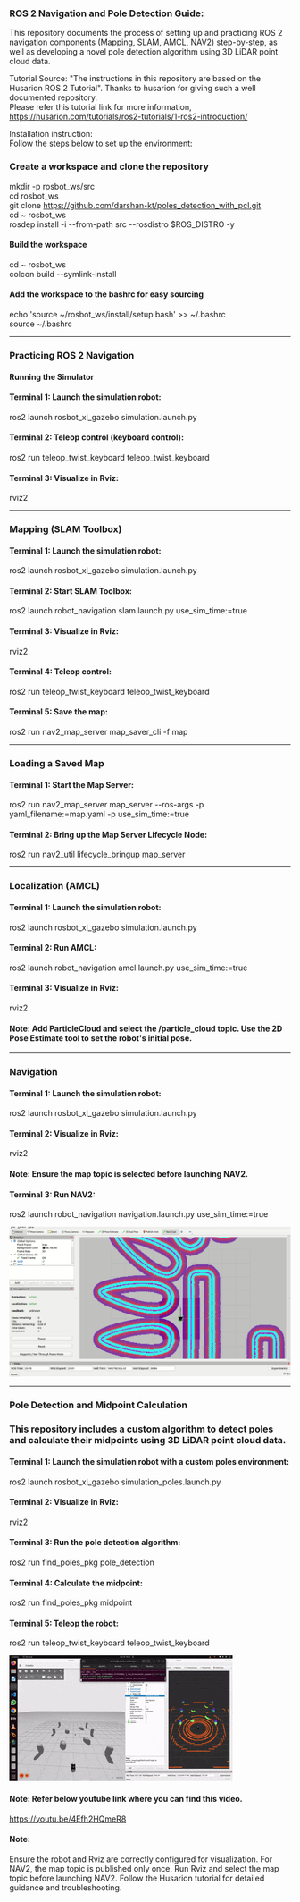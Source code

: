 
### ROS 2 Navigation and Pole Detection Guide: 
This repository documents the process of setting up and practicing ROS 2 navigation components (Mapping, SLAM, AMCL, NAV2) step-by-step, as well as developing a novel pole detection algorithm using 3D LiDAR point cloud data.

Tutorial Source: "The instructions in this repository are based on the Husarion ROS 2 Tutorial". Thanks to husarion for giving such a well documented repository. \
Please refer this tutorial link for more information, https://husarion.com/tutorials/ros2-tutorials/1-ros2-introduction/


Installation instruction: \
Follow the steps below to set up the environment:

### Create a workspace and clone the repository
mkdir -p rosbot_ws/src \
cd rosbot_ws \
git clone https://github.com/darshan-kt/poles_detection_with_pcl.git \
cd ~ rosbot_ws \
rosdep install -i --from-path src --rosdistro $ROS_DISTRO -y 

#### Build the workspace
cd ~ rosbot_ws \
colcon build --symlink-install

#### Add the workspace to the bashrc for easy sourcing
echo 'source ~/rosbot_ws/install/setup.bash' >> ~/.bashrc \
source ~/.bashrc

-----------------------

### Practicing ROS 2 Navigation
#### Running the Simulator
#### Terminal 1:  Launch the simulation robot:
ros2 launch rosbot_xl_gazebo simulation.launch.py

#### Terminal 2:  Teleop control (keyboard control):
ros2 run teleop_twist_keyboard teleop_twist_keyboard

#### Terminal 3:  Visualize in Rviz:
rviz2

-----------------------

### Mapping (SLAM Toolbox)
#### Terminal 1: Launch the simulation robot:
ros2 launch rosbot_xl_gazebo simulation.launch.py


#### Terminal 2:  Start SLAM Toolbox:
ros2 launch robot_navigation slam.launch.py use_sim_time:=true

#### Terminal 3:  Visualize in Rviz:
rviz2

#### Terminal 4: Teleop control:
ros2 run teleop_twist_keyboard teleop_twist_keyboard

#### Terminal 5: Save the map:
ros2 run nav2_map_server map_saver_cli -f map

------------------------------------

### Loading a Saved Map
#### Terminal 1:  Start the Map Server:
ros2 run nav2_map_server map_server --ros-args -p yaml_filename:=map.yaml -p use_sim_time:=true

#### Terminal 2:  Bring up the Map Server Lifecycle Node:
ros2 run nav2_util lifecycle_bringup map_server

-------------------------------------

### Localization (AMCL)
#### Terminal 1: Launch the simulation robot:
ros2 launch rosbot_xl_gazebo simulation.launch.py

#### Terminal 2: Run AMCL:
ros2 launch robot_navigation amcl.launch.py use_sim_time:=true

#### Terminal 3: Visualize in Rviz:
rviz2

#### Note: Add ParticleCloud and select the /particle_cloud topic. Use the 2D Pose Estimate tool to set the robot's initial pose.

------------------------------

### Navigation
#### Terminal 1: Launch the simulation robot:
ros2 launch rosbot_xl_gazebo simulation.launch.py

#### Terminal 2: Visualize in Rviz:
rviz2

#### Note: Ensure the map topic is selected before launching NAV2.

#### Terminal 3: Run NAV2:
ros2 launch robot_navigation navigation.launch.py use_sim_time:=true

![alt text](navigation.gif)

--------------------------------

### Pole Detection and Midpoint Calculation
### This repository includes a custom algorithm to detect poles and calculate their midpoints using 3D LiDAR point cloud data.


#### Terminal 1: Launch the simulation robot with a custom poles environment:
ros2 launch rosbot_xl_gazebo simulation_poles.launch.py

#### Terminal 2: Visualize in Rviz:
rviz2

#### Terminal 3: Run the pole detection algorithm:
ros2 run find_poles_pkg pole_detection

#### Terminal 4: Calculate the midpoint:
ros2 run find_poles_pkg midpoint

#### Terminal 5: Teleop the robot:
ros2 run teleop_twist_keyboard teleop_twist_keyboard

![alt text](pole_detection_algo-1.gif)

#### Note: Refer below youtube link where you can find this video.
https://youtu.be/4Efh2HQmeR8


#### Note: 
Ensure the robot and Rviz are correctly configured for visualization.
For NAV2, the map topic is published only once. Run Rviz and select the map topic before launching NAV2.
Follow the Husarion tutorial for detailed guidance and troubleshooting.